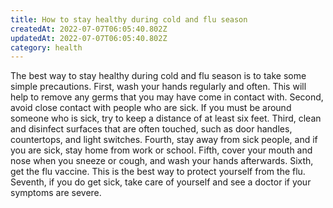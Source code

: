 ```yaml
---
title: How to stay healthy during cold and flu season
createdAt: 2022-07-07T06:05:40.802Z
updatedAt: 2022-07-07T06:05:40.802Z
category: health
---
```


The best way to stay healthy during cold and flu season is to take some simple precautions. First, wash your hands regularly and often. This will help to remove any germs that you may have come in contact with. Second, avoid close contact with people who are sick. If you must be around someone who is sick, try to keep a distance of at least six feet. Third, clean and disinfect surfaces that are often touched, such as door handles, countertops, and light switches. Fourth, stay away from sick people, and if you are sick, stay home from work or school. Fifth, cover your mouth and nose when you sneeze or cough, and wash your hands afterwards. Sixth, get the flu vaccine. This is the best way to protect yourself from the flu. Seventh, if you do get sick, take care of yourself and see a doctor if your symptoms are severe.
